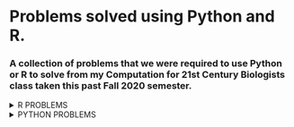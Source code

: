 # Problems solved using Python and R.
### A collection of problems that we were required to use Python or R to solve from my Computation for 21st Century Biologists class taken this past Fall 2020 semester.
<details><summary>R PROBLEMS</summary>
<p>

### **Problem 1.)** 8.23.3 from *Computing Skills for Biologists: A Toolbox*; In this excersize, we will get a glimpse of the image processing capabilities of R. We want to determine the projected leaf area of plants using photos, and analyze whether the leaves have grown significantly over the course of two days. The directory `CSB/r/data/leafarea/` contains images of plants at two time points (t1 and t2). The data have been collected by Madlen.
  * Write a for loop that processes all images using the function `getArea`, which is provided in `CSB/r/solutions/getArea.R`. The function accepts a single file name as an argument, and returns the projected leaf area, measured in pixels. Your loop should record the leaf area for each image and store it in the data frame results. To loop over all files, you can use the function `list.files` along with its pattern matching option, to produce a list of all the files with extension .jpg in the directory `SC/r/data/leafarea/`. Work in your sandbox or change paths in the `getArea.R` function accordingly.
  * Plot the area of each plant as measured at the time point 1 verses time point 2.
  * Determine whether the plants significantly differ at the time points 1 and 2 using a paired t-test.
 ## [My Solution/Code](Assignments/assignment-06-Csaenz10-answers.R)

### **Problem 2.)** Analyze the `age_count_2020-07-13_2020-10-11.xlsx` data set; This data consists of the date that a COVID-19 test from somebody residing in Nueces County comes back positive (LABDATE) and the age of the person (AGE_YEARS). Each row is a person. There are 4 worksheets in the excel workbook, one per month (July-October). Complete the tasks and create an R script that will work when this repo is cloned to any computer. I encourage you to make tidyverse pipelines.
  * Create an R script named `ageCovidSummary.R` in your exam repo and set the working directory with the following command: `setwd(dirname(rstudioapi::getActiveDocumentContext()$path))`
  * Load the following libraries (install if necessary): tidyverse, readxl, janitor, and lubridate.
  * Read the data from `age_count_2020-07-13_2020-10-11.xlsx` into a tibble named `covid_cases_age` and then do the following in a single pipeline:
    * Format the column names.
    * Make a new column called `date` and format it using `ymd()`.
    * Make a new column called `age_class` that evaluates the the values in `age_years` and assigns them to the proper 20 yr age bin: (0-19, 20-39, 40-59, 60-79, 80+).
      * Use `case_when()` for this.
    * Group the tibble by `date` and `age_class`.
    * Use `summarise()` to transform the tibble so that each row is a unique combination of `date` and `age_class`, and the number of positive cases in each age class on each date is stored in a column called `new_cases`.
    * If done properly, this is how `covid_cases_age` will look:
    
    ```r
     > covid_cases_age
    # A tibble: 433 x 3
    # Groups:   date [91]
       date       age_class new_cases
       <date>     <chr>         <int>
     1 2020-07-13 0-19             44
     2 2020-07-13 20-39            73
     3 2020-07-13 40-59            84
     4 2020-07-13 60-79            49
     5 2020-07-13 80+               3
     6 2020-07-14 0-19             61
     7 2020-07-14 20-39           213
     8 2020-07-14 40-59           219
     9 2020-07-14 60-79           102
    10 2020-07-14 80+              10
    # ... with 423 more rows
    ```
    
  * Create the following plot from `covid_cases_age`.
  
![](R_Problem_2_Files/nueces_new-cases_age-class.png)
  
  * Recreate the following plot from `covid_cases_age`.
    * Hints: 
      * Refer to lecture 8 where we used functions to add day of week and month to a tibble.
      * Refer to the textbook/web for solution to making error bars, you will need to calculate the mean and sd for each row before initiating the plot.
      * Search the web for solutions to allowing the y axis to freely vary depending upon age class.

![](R_Problem_2_Files/nueces_mean-new-cases_day-ageclass.png)

  * There are different numbers of people in the age brackets and thus we might expect more positive cases in some age brackets than others. Read in the `Texas_Age_Demographic_Data.csv` file and process it down to a tibble named `nueces_demographics` with just the total number of people in each 20 year age bracket using tidyverse commands. Name the columns `age_class` and `num_people` as follows:

```r 
> nueces_demographics
# A tibble: 5 x 2
  age_class num_people
  <chr>          <dbl>
1 0-19           64181
2 20-39         114717
3 40-59          95495
4 60-79          70266
5 80+            16584
```

  * Recreate the following plot with the data in the `nueces_demographics` tibble. The font size of the axis titles is 20 and the font size of the axis values is 18.

![](R_Problem_2_Files/nueces_num-people_age-class.png)

  * Now we can use the demographic data to calculate the number of new cases relative to the number of people in each age class. Join `covid_cases_age` and `nueces_demographics` together and save the new tibble as `covid_cases_age_census`. Add a column named `new_cases_per10k` with values calculated as follows: `10000*new_cases/num_people`. The result will be a tibble like `covid_cases_age` but with 2 additional columns:

```r 
> covid_cases_age_census
# A tibble: 433 x 5
# Groups:   date [91]
   date       age_class new_cases num_people new_cases_per10k
   <date>     <chr>         <int>      <dbl>            <dbl>
 1 2020-07-13 0-19             44      64181             6.86
 2 2020-07-13 20-39            73     114717             6.36
 3 2020-07-13 40-59            84      95495             8.80
 4 2020-07-13 60-79            49      70266             6.97
 5 2020-07-13 80+               3      16584             1.81
 6 2020-07-14 0-19             61      64181             9.50
 7 2020-07-14 20-39           213     114717            18.6 
 8 2020-07-14 40-59           219      95495            22.9 
 9 2020-07-14 60-79           102      70266            14.5 
10 2020-07-14 80+              10      16584             6.03
# ... with 423 more rows
```

  * I noticed a pattern where the elderly are the last age group to experience a spike in COVID cases after a local outbreak. Modify your code from above to make a plot with `new_cases_per10k` on the y axis. Is the figure consistent with my observations from other time periods? Which figure, this one or the one from above better portrays the level of COVID infection within and among age classes? Why?

![](R_Problem_2_Files/nueces_new-cases-per10k_age-class.png)

## [My Solution/Code](Assignments/ageCovidSummary.R)

### **Problem 3.)** DNA Barcoding; Perform DNA barcoding on samples collected during the [2019 Texas Bioblitz](http://www.tamucc.edu/news/2019/08/082819-tamucc-collaborates-with-smithsonian-utmsi-on-marine-bioblitz.html#.XWmdQihKhaR). This will involve downloading the command line BLAST software package used to search GenBank, run BLAST searches from the `bash` command line, and make graphs of the output using `R`.

  * Installing BLAST

```bash
# download the precompiled unix binary which is in a compressed tarball 
wget ftp://ftp.ncbi.nlm.nih.gov/blast/executables/blast+/2.8.1/ncbi-blast-2.8.1+-x64-linux.tar.gz

# decompress the tarball 
tar -zxvpf ncbi-blast-2.8.1+-x64-linux.tar.gz
```

  * You now have a directory called `ncbi-blast-2.8.1+` and the BLAST software tools are located in `ncbi-blast-2.8.1+/bin` You can move the BLAST tools into a directory in your PATH such as `/usr/local/bin` so that you can access blast from any directory. Confirm that `blastn` will run by checking the version and viewing the manual.

```bash
sudo cp ncbi-blast-2.8.1+/bin/* /usr/local/bin
source ~/.bashrc
```

  * Run BLAST searches using the nucleotide database search tool called `blastn`. The following sequence was collected from a fish during the [2019 Texas Bioblitz](http://www.tamucc.edu/news/2019/08/082819-tamucc-collaborates-with-smithsonian-utmsi-on-marine-bioblitz.html#.XWmdQihKhaR). The goal of this effort was to document the diversity of marine life in the Coastal Bend of Texas and create taxonomic-expert-verified DNA barcodes to improve public databases.

```bash
blastn -db nt -query 2019-USATXS-0202_Chasmoides-logimaxilla_Fish_F1_2019-11-19_C02.1.fasta -out results.out -remote
```

  * The results should look like this, if you use `less -S` to view the `results.out` file:

```bash
BLASTN 2.8.1+


Reference: Zheng Zhang, Scott Schwartz, Lukas Wagner, and Webb
Miller (2000), "A greedy algorithm for aligning DNA sequences", J
Comput Biol 2000; 7(1-2):203-14.



Database: Nucleotide collection (nt)
           55,311,125 sequences; 252,862,725,426 total letters



Query= 2019_USATXS_0202_Chasmoides-logimaxilla_Fish_F1

Length=645

RID: YU2FU0A6014
                                                                      Score     E
Sequences producing significant alignments:                          (Bits)  Value

JQ842579.1  Menidia sp. BOLD:AAD7634 voucher SMSA7149 cytochrome ...  708     0.0
HQ573276.1  Menidia beryllina voucher MXIV0811 cytochrome oxidase...  708     0.0
HQ573278.1  Menidia beryllina voucher MXIV0813 cytochrome oxidase...  702     0.0
HQ573275.1  Menidia beryllina voucher MXIV0810 cytochrome oxidase...  702     0.0
KF930119.1  Menidia beryllina voucher KUT 1639 cytochrome oxidase...  697     0.0
JQ842578.1  Menidia sp. BOLD:AAD7634 voucher SMSA7147 cytochrome ...  693     0.0
JQ842577.1  Menidia sp. BOLD:AAD7634 voucher SMSA7148 cytochrome ...  693     0.0
HQ573333.1  Menidia beryllina voucher MXIV0701 cytochrome oxidase...  675     0.0
HQ573332.1  Menidia beryllina voucher MXIV0700 cytochrome oxidase...  675     0.0
HQ573334.1  Menidia beryllina voucher MXIV0702 cytochrome oxidase...  669     0.0
HQ564609.1  Menidia colei voucher NEC-0221 cytochrome oxidase sub...  669     0.0
KX688296.1  Menidia beryllina isolate LS01 cytochrome c oxidase s...  664     0.0
HQ573335.1  Menidia beryllina voucher MXIV0703 cytochrome oxidase...  664     0.0
KJ921739.1  Chirostoma humboldtianum mitochondrion, complete genome   652     0.0
EU751747.1  Chirostoma riojai voucher IPN 035 cytochrome oxidase ...  636     4e-178
EU751737.1  Chirostoma jordani voucher IPN 026 cytochrome oxidase...  636     4e-178
EU751735.1  Chirostoma jordani voucher IPN 028 cytochrome oxidase...  636     4e-178
EU751749.1  Chirostoma riojai voucher IPN 033 cytochrome oxidase ...  630     2e-176
EU751748.1  Chirostoma riojai voucher IPN 034 cytochrome oxidase ...  630     2e-176
EU751742.1  Chirostoma jordani voucher IPN 008 cytochrome oxidase...  630     2e-176
EU751741.1  Chirostoma jordani voucher IPN 009 cytochrome oxidase...  630     2e-176
EU751739.1  Chirostoma jordani voucher IPN 011 cytochrome oxidase...  630     2e-176
EU751734.1  Chirostoma jordani voucher IPN 029 cytochrome oxidase...  630     2e-176
results.out
```

  * The output does not provide everything needed to determine how good the match is between our Bioblitz query sequence and the GenBank database sequences, so we need to update the settings. The manual for BLAST `blastn -help` as well as the blast results from the [NCBI BLAST website](https://blast.ncbi.nlm.nih.gov/Blast.cgi?PROGRAM=blastn&PAGE_TYPE=BlastSearch&LINK_LOC=blasthome) and the [online BLAST help](https://www.ncbi.nlm.nih.gov/books/NBK279682/) were used to determine which settings to change to add the columns of information.

```bash
blastn -db nt -query 2019-USATXS-0202_Chasmoides-logimaxilla_Fish_F1_2019-11-19_C02.1.fasta -outfmt "7 qseqid stitle saccver qcovs pident evalue qseq" -max_target_seqs 50 -out results.out -remote
```

  * In the output, the line labeled "Fields" contains the column headers:
    * query id	-	sample name from the fasta file
    * subject title	-	Title of database record matching the query sequence from the bioblitz
    * subject acc.ver	-	GenBank accession number of the record matching the query
    * % query coverage per subject	-	percent of query sequence that can be aligned to the database record
    * % identity	-	percent of aligned nucleotides that match (97% is typically considered a species match by default)
    * evalue	-	"The Expect value (E) is a parameter that describes the number of hits one can "expect" to see by chance when searching a database of a particular size.
    * query seq	-	sequence of the database record aligned to the query sequence

  * Now let us search on multiple sequences. Concatenate the two fasta files in a new file called `two_seqs.fasta`. Then revise the blastn search to query `two_seqs.fasta`, change the max number of sequences returned to be 20, and save the blast results into a file called `results_twoseqs.out`
    * `2019-USATXS-0703_Gobiidae-sp_Fish_R1_2019-11-12_H06.1.fasta`
    * `2019-USATXS-0202_Chasmoides-logimaxilla_Fish_F1_2019-11-19_C02.1.fasta`

  * It would take too long to blast all of the sequences generated in the Bioblitz, so it was done for you. Rather than concatenating two fasta sequences together, I concatenated all of them and ran a blast search very similar to the one you just ran. The results of that blast search on 601 sequences can be found in `results_blast.out`. Bash tools such as `grep` `cut` and `paste` were used to convert the blast output to a file with 1 row per query sequence called `tophit.tsv`. I further manipulated `tophit.tsv` to add columns, which resulted in the final file `tophit4.tsv` which can be read into R.
  * The columns in `tophit4.tsv` are:
    * Sample	-	bioblitz sample name
    * TaxExpSpId	-	species id given to sample by taxonomic expert-verified
    * GenBankSpID	-	the specied id of the most similar GenBank sequence to our bioblitz sample sequence
    * GenBankDescription
    * TaxId	-	every species has a unique taxonomic id in GenBank, this is that id
    * Accession	-	every sequence has a unique id in GenBank, this is that id
    * PctQueryCoverage	-	percent of query sequence that can be aligned to the database record
    * PctIdentity	-	percent of aligned nucleotides that match (97% is typically considered a species match by default)
    * Escore	-	"The Expect value (E) is a parameter that describes the number of hits one can "expect" to see by chance when searching a database of a particular size.
    * QuerySeq	-	sequence of the database record aligned to the query sequence
    * SpIdMatch	-	do TaxExpSpId and GenBankSpID match exactly?
    * MatchQuality	-	categorical assessment of PctIdentity, >=97 is a SpeciesHit, as PctIdentity decreases, it becomes less likely that the species we sampled has been barcoded
    * CoverageQuality	-	categorical assessment of PctQueryCoverage, if this value is too low then it means that we need a better algorithm to identify the best match
    * Err_MatchQual	-	 a combination of the aforementioned categorical columns with additional categories inidicating samples that have been mislabeled in our data sheets and need to be fixed or 

  * Make an R script called `tophit4.R` to visualize the data in `tophit4.tsv`. 
    * make sure `tophit4.tsv` accessible by RStudio. 
    * set your R-studio working directory to the location of `tophit4.tsv`
    * I would create the R file in your repo, then use `setwd(dirname(rstudioapi::getActiveDocumentContext()$path))`
    * use the `tidyverse` tool called `read_tsv` to read in `tophit4.tsv`
    * use `ggplot` to recreate the following figures in the following files `Rplot.png`, `Rplot2.png`, `Rplot3.png`

![](R_Problem_3_FIles/Rplot.png)

![](R_Problem_3_FIles/Rplot2.png)

![](R_Problem_3_FIles/Rplot3.png)

## [My Solution/Code](Assignments/tophit4.R)

</p>
</details>

<details><summary>PYTHON PROBLEMS</summary>
<p>

### **Problem 1.)** 3.8.1 Measles Time Series from *Computing Skills for Biologists: A Toolbox*; In their article, Dalziel et al. (2016) provide a long time series reporting the number of cases of measles before mass vacination, for many US cities. The data consist of cases in a given US city for a given year, and a given biweek of the year (i.e., first two weeks, second two weeks, etc.). The time series is contained in the file `Dalziel2016_data.csv`.
  * Write a program that extracts the names of all the cities in the database (one entry per city).
  * Write a program that creates a dictionary where the keys are the cities and the values are the number of records (rows) for that city in the data.
  * Write a program that calculates the mean population for each city obtained by averaging the values of `pop`.
  * Write a program that calculates the mean population for each city and year.
### **Problem 2.)** 3.8.2 Red Queen in Fruit Flies from *Computing Skills for Biologists: A Toolbox*; Singh et al. (2015) show that, when infected with a parasite, the four genetic lines of *D. melanogaster* respond by increasing the production of recombinant offspring (arguably, trying to produce new recombinants able to escape the parasite). They show that the same outcome is not achieved by artificially wounding the flies. The data needed to replicate the main claim (figure 2 of the original article) is contained in the file `Singh2015_data.csv`. Open the file, and compute the mean `RecombinantFraction` for each `*Drosophilia* Line`, and `InfectionStatus` (W for wounded and I for infected). Print the results in the following form:

```bash
Line 45 Average Recombination Rate:
W : 0.187
I : 0.191
```

## [My Solution/Code (includes Problems 1 and 2)](Assignments/assignment-11-Csaenz10.txt)

### **Problem 3.)** 4.10.1 Assortative Mating in Animals from *Computing Skills for Biologists: A Toolbox*; Jiang et al. (2013) studied the assortative mating in animals. They compiled a large database, reporting the results of many experiments on mating. In particular, for several taxa they provide the value of correlation among the sizes of the mates. A positive value of r stands for assortative mating (large animals tend to mate with large animals), and a negative value for disassortative mating.
  * You can find the data in `good_code/data/Jiang2013_data.csv`. Write a function that takes as input the desired Taxon and returns the mean value of r.
  * You should see that fish have a positive value of r, but that this is also true for other taxa. Is the mean value of r especially high for fish? To test this, compute a *p-value* by repeatedly sampling 37 values of r(37 experiments on fish are reported in the database) at random, and calculating the probability of observing a higher mean value of r. To get an accurate estimate of the *p-value*, use 50,000 randomizations.
  * Repeat the procedure for all taxa.

## [My Solution/Code](Assignments/assignment12.txt)

</p>
</details>

